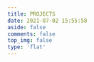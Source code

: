 ```yaml
---
title: PROJECTS
date: 2021-07-02 15:55:58
aside: false
comments: false
top_img: false
type: 'flat'
---
```

